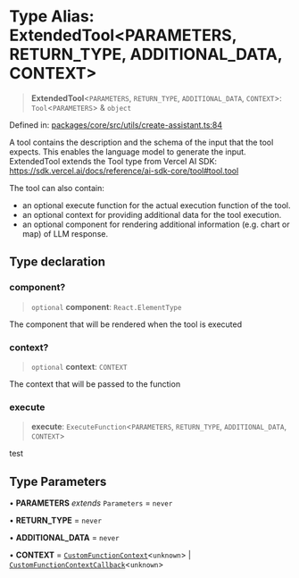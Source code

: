 # Type Alias: ExtendedTool\<PARAMETERS, RETURN_TYPE, ADDITIONAL_DATA, CONTEXT\>

> **ExtendedTool**\<`PARAMETERS`, `RETURN_TYPE`, `ADDITIONAL_DATA`, `CONTEXT`\>: `Tool`\<`PARAMETERS`\> & `object`

Defined in: [packages/core/src/utils/create-assistant.ts:84](https://github.com/GeoDaCenter/openassistant/blob/ae6e39c15b60e7a98a21d90a5bbeff5dc44c1295/packages/core/src/utils/create-assistant.ts#L84)

A tool contains the description and the schema of the input that the tool expects.
This enables the language model to generate the input.
ExtendedTool extends the Tool type from Vercel AI SDK: https://sdk.vercel.ai/docs/reference/ai-sdk-core/tool#tool.tool

The tool can also contain:
- an optional execute function for the actual execution function of the tool.
- an optional context for providing additional data for the tool execution.
- an optional component for rendering additional information (e.g. chart or map) of LLM response.

## Type declaration

### component?

> `optional` **component**: `React.ElementType`

The component that will be rendered when the tool is executed

### context?

> `optional` **context**: `CONTEXT`

The context that will be passed to the function

### execute

> **execute**: `ExecuteFunction`\<`PARAMETERS`, `RETURN_TYPE`, `ADDITIONAL_DATA`, `CONTEXT`\>

test

## Type Parameters

• **PARAMETERS** *extends* `Parameters` = `never`

• **RETURN_TYPE** = `never`

• **ADDITIONAL_DATA** = `never`

• **CONTEXT** = [`CustomFunctionContext`](CustomFunctionContext.md)\<`unknown`\> \| [`CustomFunctionContextCallback`](CustomFunctionContextCallback.md)\<`unknown`\>

